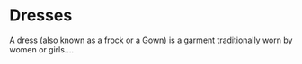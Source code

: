 # Dresses
A dress (also known as a frock or a Gown) is a garment traditionally worn by women or girls....
